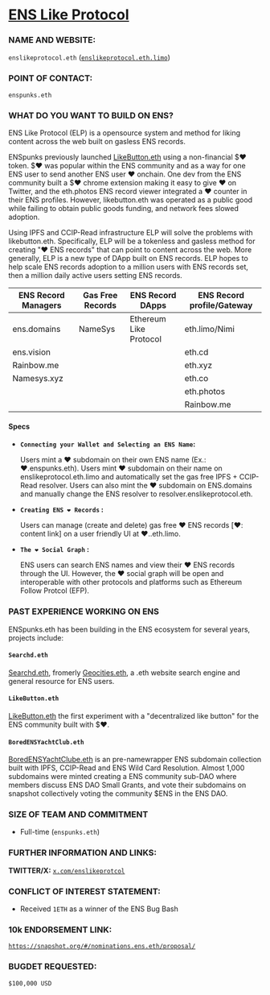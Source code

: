 # [ENS Like Protocol](https://enslikeprotocol.eth.limo)

### NAME AND WEBSITE:

`enslikeprotocol.eth` ([`enslikeprotocol.eth.limo`](https://enslikeprotocol.eth.limo))

### POINT OF CONTACT:

`enspunks.eth` 

### WHAT DO YOU WANT TO BUILD ON ENS?

ENS Like Protocol (ELP) is a opensource system and method for liking content across the web built on gasless ENS records.

ENSpunks previously launched [LikeButton.eth](https://LikeButton.eth.limo) using a non-financial $❤️ token.  $❤️ was popular within the ENS community and as a way for one ENS user to send another ENS user ❤️ onchain.  One dev from the ENS community built a $❤️ chrome extension making it easy to give ❤️ on Twitter, and the eth.photos ENS record viewer integrated a ❤️ counter in their ENS profiles.  However, likebutton.eth was operated as a public good while failing to obtain public goods funding, and network fees slowed adoption. 

Using IPFS and CCIP-Read infrastructure ELP will solve the problems with likebutton.eth.  Specifically, ELP will be a tokenless and gasless method for creating "❤️ ENS records" that can point to content across the web.  More generally, ELP is a new type of DApp built on ENS records.  ELP hopes to help scale ENS records adoption to a million users with ENS records set, then a million daily active users setting ENS records.

| ENS Record Managers      | Gas Free Records | ENS Record DApps      | ENS Record profile/Gateway|
| ----------- | ----------- | ----------- | ----------- |
| ens.domains      | NameSys       | Ethereum Like Protocol      | eth.limo/Nimi      |
| ens.vision   |       |     | eth.cd       |
| Rainbow.me     |        |       | eth.xyz       |
| Namesys.xyz   |         |       | eth.co       |
|      |        |       | eth.photos       |
|   |       |       | Rainbow.me       |

#### Specs 

- **`Connecting your Wallet and Selecting an ENS Name`:** 
   
   Users mint a ❤️ subdomain on their own ENS name (Ex.: ❤️.enspunks.eth).  Users mint ❤️ subdomain on their name on enslikeprotocol.eth.limo and automatically set the gas free IPFS + CCIP-Read resolver.  Users can also mint the ❤️ subdomain on ENS.domains and manually change the ENS resolver to resolver.enslikeprotocol.eth.  

- **`Creating ENS ❤️ Records` :**  

   Users can manage (create and delete) gas free ❤️ ENS records [❤️: content link]  on a user friendly UI at ❤️.<user>.eth.limo. 

- **`The ❤️ Social Graph` :**

  ENS users can search ENS names and view their ❤️ ENS records through the UI. However, the ❤️  social graph will be open and interoperable with other protocols and platforms such as Ethereum Follow Protcol (EFP).  

### PAST EXPERIENCE WORKING ON ENS
ENSpunks.eth has been building in the ENS ecosystem for several years, projects include:

#### `Searchd.eth`
[Searchd.eth](https://searchd.eth.limo), fromerly [Geocities.eth](https://geocities.eth.limo), a .eth website search engine and general resource for ENS users.

#### `LikeButton.eth`
[LikeButton.eth](https://likebutton.eth.limo)  the first experiment with a "decentralized like button" for the ENS community built with $❤️.

#### `BoredENSYachtClub.eth`
[BoredENSYachtClube.eth](https://BoredENSYachtClube.eth.limo) is an pre-namewrapper ENS subdomain collection built with IPFS, CCIP-Read and ENS Wild Card Resolution.  Almost 1,000 subdomains were minted creating a ENS community sub-DAO where members discuss ENS DAO Small Grants, and vote their subdomains on snapshot collectively voting the community $ENS in the ENS DAO. 

### SIZE OF TEAM AND COMMITMENT
- Full-time (`enspunks.eth`)

### FURTHER INFORMATION AND LINKS:

**TWITTER/X:** [`x.com/enslikeprotcol`](https://x.com/enslikeprotocol)

### CONFLICT OF INTEREST STATEMENT:
- Received `1ETH` as a winner of the ENS Bug Bash
  
### 10k ENDORSEMENT LINK:
[`https://snapshot.org/#/nominations.ens.eth/proposal/`](https://snapshot.org/#/nominations.ens.eth/proposal/)

### BUGDET REQUESTED:
`$100,000 USD`
